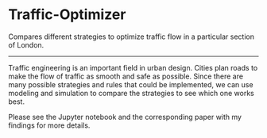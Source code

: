 # Traffic-Optimizer
Compares different strategies to optimize traffic flow in a particular section of London.

----------------------------------------------------------------------------------------------------------------------------------------------------------------------
Traffic engineering is an important field in urban design. Cities plan roads to make the flow of traffic as smooth and safe as possible. Since there are many possible strategies and rules that could be implemented, we can use modeling and simulation to compare the strategies to see which one works best.

Please see the Jupyter notebook and the corresponding paper with my findings for more details.
